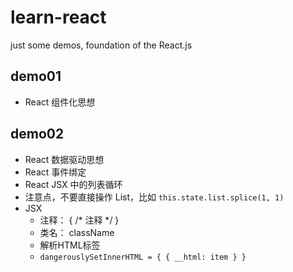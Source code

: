 # learn-react
just some demos, foundation of the React.js

## demo01

+ React 组件化思想

## demo02

+ React 数据驱动思想
+ React 事件绑定
+ React JSX 中的列表循环
+ 注意点，不要直接操作 List，比如 ```this.state.list.splice(1, 1)```
+ JSX
    - 注释： { /* 注释 */ }
    - 类名： className
    - 解析HTML标签
    - ```dangerouslySetInnerHTML = { { __html: item } }```

